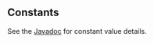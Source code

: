 ## Constants

See the [Javadoc](http://code.digitalatolson.com/aem-library/apidocs/com/icfolson/aem/library/core/constants/package-summary.html) for constant value details.